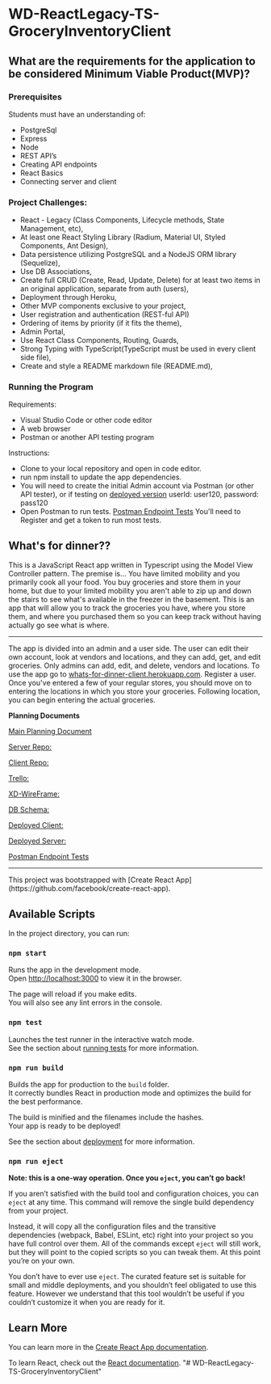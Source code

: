 ﻿# WD-ReactLegacy-TS-GroceryInventoryClient

## What are the requirements for the application to be considered Minimum Viable Product(MVP)?

### Prerequisites
Students must have an understanding of:

- PostgreSql
- Express
- Node
- REST API’s
- Creating API endpoints
- React Basics
- Connecting server and client

### Project Challenges:

- React - Legacy (Class Components, Lifecycle methods, State Management, etc),
- At least one React Styling Library (Radium, Material UI, Styled Components, Ant Design),
- Data persistence utilizing PostgreSQL and a NodeJS ORM library (Sequelize),
- Use DB Associations,
- Create full CRUD (Create, Read, Update, Delete) for at least two items in an original application, separate from auth (users),
- Deployment through Heroku,
- Other MVP components exclusive to your project,
- User registration and authentication (REST-ful API)
- Ordering of items by priority (if it fits the theme),
- Admin Portal,
- Use React Class Components, Routing, Guards,
- Strong Typing with TypeScript(TypeScript must be used in every client side file),
- Create and style a README markdown file (README.md),

### Running the Program
Requirements:
- Visual Studio Code or other code editor
- A web browser
- Postman or another API testing program

Instructions:
- Clone to your local repository and open in code editor.
- run npm install to update the app dependencies.
- You will need to create the initial Admin account via Postman (or other API tester), or if testing on [deployed version](whats-for-dinner-client.herokuapp.com) userId: user120, password: pass120
- Open Postman to run tests. [Postman Endpoint Tests](https://documenter.getpostman.com/view/11529668/TVRq1RDU) You'll need to Register and get a token to run most tests.

## What's for dinner??

This is a JavaScript React app written in Typescript using the Model View Controller pattern. The premise is...
You have limited mobility and you primarily cook all your food. You buy groceries and store them in your home, but due to your limited mobility you aren't able to zip up and down the stairs to see what's available in the freezer in the basement. This is an app that will allow you to track the groceries you have, where you store them, and where you purchased them so you can keep track without having actually go see what is where.<hr/>

The app is divided into an admin and a user side. The user can edit their own account, look at vendors and locations, and they can add, get, and edit groceries. Only admins can add, edit, and delete, vendors and locations. To use the app go to [whats-for-dinner-client.herokuapp.com](whats-for-dinner-client.herokuapp.com). 
 Register a user. Once you've entered a few of your regular stores, you should move on to entering the locations in which you store your groceries. Following location, you can begin entering the actual groceries.
    
**Planning Documents**

[Main Planning Document](https://docs.google.com/document/d/1paDFmk3kX-o9Q45evAMfVd8tZjEirqsEAmZTe9RDcCs/edit?usp=sharing)

[Server Repo:](https://github.com/Phebesue/WD-ReactLegacy-TS-GroceryInventoryServer)

[Client Repo:](https://github.com/Phebesue/WD-ReactLegacy-TS-GroceryInventoryClient)

[Trello:](https://trello.com/b/wbgjLbaB/grocery-inventory)

[XD-WireFrame:](https://xd.adobe.com/view/9c09e1c2-6b9a-4674-b20a-725f04318b7d-c95a/)

[DB Schema:](https://dbdiagram.io/d/5f72335b3a78976d7b7592d0)

[Deployed Client:](https://whats-for-dinner-client.herokuapp.com/)

[Deployed Server:](https://whats-for-dinner-server2.herokuapp.com/)

[Postman Endpoint Tests](https://documenter.getpostman.com/view/11529668/TVRq1RDU)



<hr />
This project was bootstrapped with [Create React App](https://github.com/facebook/create-react-app).

## Available Scripts

In the project directory, you can run:

### `npm start`

Runs the app in the development mode.<br />
Open [http://localhost:3000](http://localhost:3000) to view it in the browser.

The page will reload if you make edits.<br />
You will also see any lint errors in the console.

### `npm test`

Launches the test runner in the interactive watch mode.<br />
See the section about [running tests](https://facebook.github.io/create-react-app/docs/running-tests) for more information.

### `npm run build`

Builds the app for production to the `build` folder.<br />
It correctly bundles React in production mode and optimizes the build for the best performance.

The build is minified and the filenames include the hashes.<br />
Your app is ready to be deployed!

See the section about [deployment](https://facebook.github.io/create-react-app/docs/deployment) for more information.

### `npm run eject`

**Note: this is a one-way operation. Once you `eject`, you can’t go back!**

If you aren’t satisfied with the build tool and configuration choices, you can `eject` at any time. This command will remove the single build dependency from your project.

Instead, it will copy all the configuration files and the transitive dependencies (webpack, Babel, ESLint, etc) right into your project so you have full control over them. All of the commands except `eject` will still work, but they will point to the copied scripts so you can tweak them. At this point you’re on your own.

You don’t have to ever use `eject`. The curated feature set is suitable for small and middle deployments, and you shouldn’t feel obligated to use this feature. However we understand that this tool wouldn’t be useful if you couldn’t customize it when you are ready for it.

## Learn More

You can learn more in the [Create React App documentation](https://facebook.github.io/create-react-app/docs/getting-started).

To learn React, check out the [React documentation](https://reactjs.org/).
"# WD-ReactLegacy-TS-GroceryInventoryClient" 
